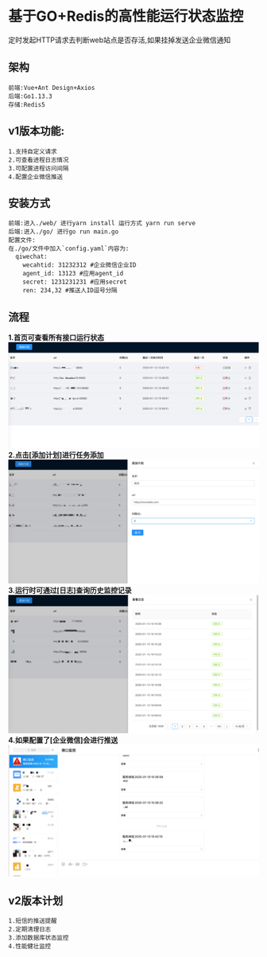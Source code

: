 基于GO+Redis的高性能运行状态监控
====
定时发起HTTP请求去判断web站点是否存活,如果挂掉发送企业微信通知
## 架构
    前端:Vue+Ant Design+Axios
    后端:Go1.13.3
    存储:Redis5
## v1版本功能:
    1.支持自定义请求
    2.可查看进程日志情况
    3.可配置进程访问间隔
    4.配置企业微信推送
## 安装方式
    前端:进入./web/ 进行yarn install 运行方式 yarn run serve
    后端:进入./go/ 进行go run main.go
    配置文件:
    在./go/文件中加入`config.yaml`内容为:
      qiwechat:
        wecahtid: 31232312 #企业微信企业ID
        agent_id: 13123 #应用agent_id
        secret: 1231231231 #应用secret
        ren: 234,32 #推送人ID逗号分隔
   
## 流程
   **1.首页可查看所有接口运行状态**
   ![avatar](https://github.com/cc373471664/jiankong/blob/master/md/shouye.png)
   **2.点击[添加计划]进行任务添加**
   ![avatar](https://github.com/cc373471664/jiankong/blob/master/md/tianjia.png)
   **3.运行时可通过[日志]查询历史监控记录**
   ![avatar](https://github.com/cc373471664/jiankong/blob/master/md/rizhi.png)
   **4.如果配置了[企业微信]会进行推送**
   ![avatar](https://github.com/cc373471664/jiankong/blob/master/md/qiyeweixin.png)
## v2版本计划
    1.短信的推送提醒
    2.定期清理日志
    3.添加数据库状态监控
    4.性能健壮监控
